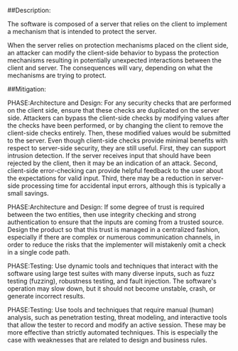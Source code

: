 ##Description:

The software is composed of a server that relies on the client to implement a mechanism that is intended to protect the server.

When the server relies on protection mechanisms placed on the client side, an attacker can modify the client-side behavior to bypass the protection mechanisms resulting in potentially unexpected interactions between the client and server. The consequences will vary, depending on what the mechanisms are trying to protect.

##Mitigation:


PHASE:Architecture and Design:
For any security checks that are performed on the client side, ensure that these checks are duplicated on the server side. Attackers can bypass the client-side checks by modifying values after the checks have been performed, or by changing the client to remove the client-side checks entirely. Then, these modified values would be submitted to the server. Even though client-side checks provide minimal benefits with respect to server-side security, they are still useful. First, they can support intrusion detection. If the server receives input that should have been rejected by the client, then it may be an indication of an attack. Second, client-side error-checking can provide helpful feedback to the user about the expectations for valid input. Third, there may be a reduction in server-side processing time for accidental input errors, although this is typically a small savings.

PHASE:Architecture and Design:
If some degree of trust is required between the two entities, then use integrity checking and strong authentication to ensure that the inputs are coming from a trusted source. Design the product so that this trust is managed in a centralized fashion, especially if there are complex or numerous communication channels, in order to reduce the risks that the implementer will mistakenly omit a check in a single code path.

PHASE:Testing:
Use dynamic tools and techniques that interact with the software using large test suites with many diverse inputs, such as fuzz testing (fuzzing), robustness testing, and fault injection. The software's operation may slow down, but it should not become unstable, crash, or generate incorrect results.

PHASE:Testing:
Use tools and techniques that require manual (human) analysis, such as penetration testing, threat modeling, and interactive tools that allow the tester to record and modify an active session. These may be more effective than strictly automated techniques. This is especially the case with weaknesses that are related to design and business rules.

